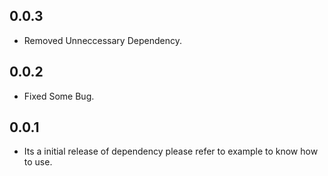 ## 0.0.3

* Removed Unneccessary Dependency.

## 0.0.2

* Fixed Some Bug.

## 0.0.1

* Its a initial release of dependency please refer to example to know how to use.
